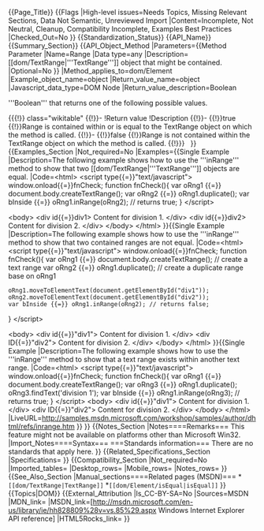 {{Page_Title}}
{{Flags
|High-level issues=Needs Topics, Missing Relevant Sections, Data Not Semantic, Unreviewed Import
|Content=Incomplete, Not Neutral, Cleanup, Compatibility Incomplete, Examples Best Practices
|Checked_Out=No
}}
{{Standardization_Status}}
{{API_Name}}
{{Summary_Section}}
{{API_Object_Method
|Parameters={{Method Parameter
|Name=Range
|Data type=any
|Description=[[dom/TextRange|'''TextRange''']] object that might be contained.
|Optional=No
}}
|Method_applies_to=dom/Element
|Example_object_name=object
|Return_value_name=object
|Javascript_data_type=DOM Node
|Return_value_description=Boolean

'''Boolean''' that returns one of the following possible values.

{{{!}} class="wikitable"
{{!}}-
!Return value
!Description
{{!}}-
{{!}}true
{{!}}Range is contained within or is equal to the TextRange object on which the method is called.
{{!}}-
{{!}}false
{{!}}Range is not contained within the TextRange object on which the method is called.
{{!}}}
 
}}
{{Examples_Section
|Not_required=No
|Examples={{Single Example
|Description=The following example shows how to use the '''inRange''' method to show that two [[dom/TextRange|'''TextRange''']] objects are equal.
|Code=&lt;html&gt;
&lt;script type{{=}}"text/javascript"&gt;
window.onload{{=}}fnCheck;
function fnCheck(){
    var oRng1 {{=}} document.body.createTextRange();
    var oRng2 {{=}} oRng1.duplicate();
    var bInside {{=}} oRng1.inRange(oRng2); // returns true;
}
&lt;/script&gt;
   
&lt;body&gt;
    &lt;div id{{=}}div1&gt;
    Content for division 1.
    &lt;/div&gt;
    &lt;div id{{=}}div2&gt;
    Content for division 2.
    &lt;/div&gt;
&lt;/body&gt;
&lt;/html&gt;
}}{{Single Example
|Description=The following example shows how to use the '''inRange''' method to show that two contained ranges are not equal.
|Code=&lt;html&gt;
&lt;script type{{=}}"text/javascript"&gt;
window.onload{{=}}fnCheck;
function fnCheck(){
  	 var oRng1 {{=}} document.body.createTextRange(); // create a text range
	   var oRng2 {{=}} oRng1.duplicate();		// create a duplicate range base on oRng1

    oRng1.moveToElementText(document.getElementById("div1"));
    oRng2.moveToElementText(document.getElementById("div2"));
    var bInside {{=}} oRng1.inRange(oRng2); // returns false;
}
&lt;/script&gt;
   
&lt;body&gt;
    &lt;div id{{=}}"div1"&gt;
    Content for division 1.
    &lt;/div&gt;
    &lt;div ID{{=}}"div2"&gt;
    Content for division 2.
    &lt;/div&gt;
&lt;/body&gt;
&lt;/html&gt;
}}{{Single Example
|Description=The following example shows how to use the '''inRange''' method to show that a text range exists within another text range.
|Code=&lt;html&gt;
&lt;script type{{=}}"text/javascript"&gt;
window.onload{{=}}fnCheck;
function fnCheck(){
    var oRng1 {{=}} document.body.createTextRange();
    var oRng3 {{=}} oRng1.duplicate();
    oRng3.findText('division 1');
    var bInside {{=}} oRng1.inRange(oRng3); // returns true; 
}
&lt;/script&gt;
&lt;body&gt;
    &lt;div id{{=}}"div1"&gt;
    Content for division 1.
    &lt;/div&gt;
    &lt;div ID{{=}}"div2"&gt;
    Content for division 2.
    &lt;/div&gt;
&lt;/body&gt;
&lt;/html&gt;
|LiveURL=http://samples.msdn.microsoft.com/workshop/samples/author/dhtml/refs/inrange.htm
}}
}}
{{Notes_Section
|Notes====Remarks===
This feature might not be available on platforms other than Microsoft Win32.
|Import_Notes====Syntax===
===Standards information===
There are no standards that apply here.
}}
{{Related_Specifications_Section
|Specifications=
}}
{{Compatibility_Section
|Not_required=No
|Imported_tables=
|Desktop_rows=
|Mobile_rows=
|Notes_rows=
}}
{{See_Also_Section
|Manual_sections====Related pages (MSDN)===
*<code>[[dom/TextRange|TextRange]]</code>
*<code>[[dom/Element/isEqual|isEqual]]</code>
}}
{{Topics|DOM}}
{{External_Attribution
|Is_CC-BY-SA=No
|Sources=MSDN
|MDN_link=
|MSDN_link=[http://msdn.microsoft.com/en-us/library/ie/hh828809%28v=vs.85%29.aspx Windows Internet Explorer API reference]
|HTML5Rocks_link=
}}
